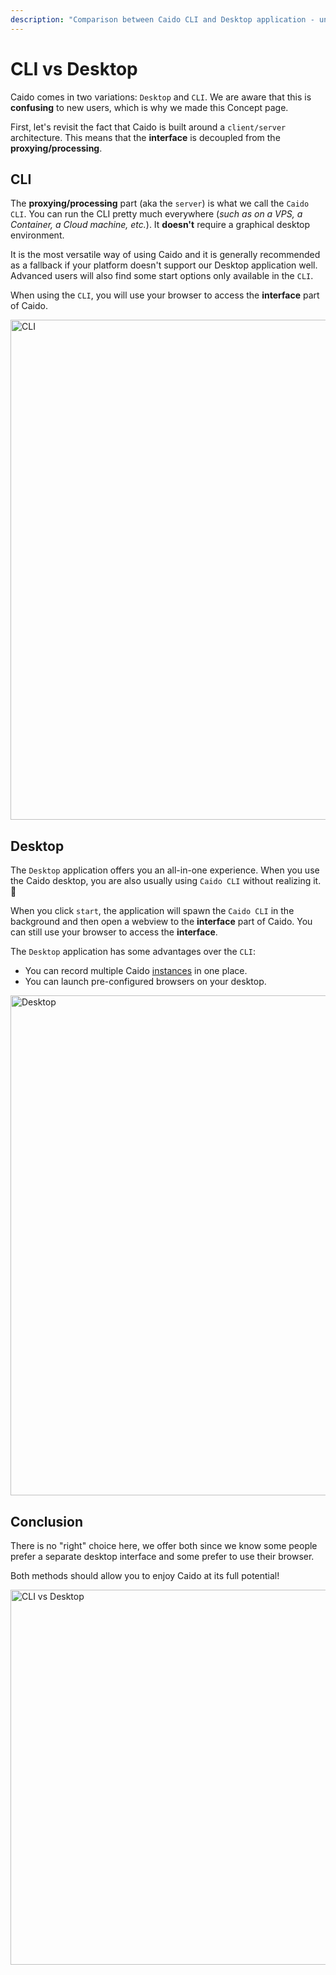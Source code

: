 ```yaml
---
description: "Comparison between Caido CLI and Desktop application - understanding the client/server architecture and choosing the right option."
---
```


# CLI vs Desktop

Caido comes in two variations: `Desktop` and `CLI`. We are aware that this is **confusing** to new users, which is why we made this Concept page.

First, let's revisit the fact that Caido is built around a `client/server` architecture.
This means that the **interface** is decoupled from the **proxying/processing**.

## CLI

The **proxying/processing** part (aka the `server`) is what we call the `Caido CLI`. You can run the CLI pretty much everywhere (_such as on a VPS, a Container, a Cloud machine, etc._). It **doesn't** require a graphical desktop environment.

It is the most versatile way of using Caido and it is generally recommended as a fallback if your platform doesn't support our Desktop application well.
Advanced users will also find some start options only available in the `CLI`.

When using the `CLI`, you will use your browser to access the **interface** part of Caido.

<img width="800" alt="CLI" src="/_images/cli_vs_desktop_1.png" center/>

## Desktop

The `Desktop` application offers you an all-in-one experience. When you use the Caido desktop, you are also usually using `Caido CLI` without realizing it. :exploding_head:

When you click `start`, the application will spawn the `Caido CLI` in the background and then open a webview to the **interface** part of Caido. You can still use your browser to access the **interface**.

The `Desktop` application has some advantages over the `CLI`:

- You can record multiple Caido [instances](/concepts/essentials/instances) in one place.
- You can launch pre-configured browsers on your desktop.

<img width="800" alt="Desktop" src="/_images/cli_vs_desktop_2.png" center no-shadow/>

## Conclusion

There is no "right" choice here, we offer both since we know some people prefer a separate desktop interface and some prefer to use their browser.

Both methods should allow you to enjoy Caido at its full potential!

<img width="600" alt="CLI vs Desktop" src="/_images/cli_vs_desktop_3.png" center no-shadow/>
